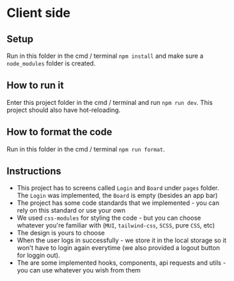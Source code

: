 # Client side

## Setup
Run in this folder in the cmd / terminal `npm install` and make sure a `node_modules` folder is created.

## How to run it
Enter this project folder in the cmd / terminal and run `npm run dev`. This project should also have hot-reloading.

## How to format the code
Run in this folder in the cmd / terminal `npm run format`.

## Instructions
- This project has to screens called `Login` and `Board` under `pages` folder. The `Login` was implemented, the `Board` is empty (besides an app bar)
- The project has some code standards that we implemented - you can rely on this standard or use your own
- We used `css-modules` for styling the code - but you can choose whatever you're familiar with (`MUI`, `tailwind-css`, `SCSS`, pure `CSS`, etc)
- The design is yours to choose
- When the user logs in successfully - we store it in the local storage so it won't have to login again everytime (we also provided a logout button for loggin out).
- The are some implemented hooks, components, api requests and utils - you can use whatever you wish from them
